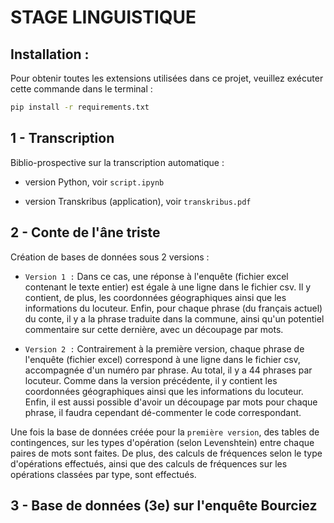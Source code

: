 # STAGE LINGUISTIQUE

## Installation : 

Pour obtenir toutes les extensions utilisées dans ce projet, veuillez exécuter cette commande dans le terminal : 

```bash 
pip install -r requirements.txt
```

## 1 - Transcription

Biblio-prospective sur la transcription automatique :

- version Python, voir `script.ipynb` 

- version Transkribus (application), voir `transkribus.pdf`

## 2 - Conte de l'âne triste

Création de bases de données sous 2 versions :

- `Version 1 :` Dans ce cas, une réponse à l'enquête (fichier excel contenant le texte entier) est égale à une ligne dans le fichier csv. Il y contient, de plus, les coordonnées géographiques ainsi que les informations du locuteur. Enfin, pour chaque phrase (du français actuel) du conte, il y a la phrase traduite dans la commune, ainsi qu'un potentiel commentaire sur cette dernière, avec un découpage par mots.

- `Version 2 :` Contrairement à la première version, chaque phrase de l'enquête (fichier excel) correspond à une ligne dans le fichier csv, accompagnée d'un numéro par phrase. Au total, il y a 44 phrases par locuteur. Comme dans la version précédente, il y contient les coordonnées géographiques ainsi que les informations du locuteur. Enfin, il est aussi possible d'avoir un découpage par mots pour chaque phrase, il faudra cependant dé-commenter le code correspondant.

Une fois la base de données créée pour la `première version`, des tables de contingences, sur les types d'opération (selon Levenshtein) entre chaque paires de mots sont faites. De plus, des calculs de fréquences selon le type d'opérations effectués, ainsi que des calculs de fréquences sur les opérations classées par type, sont effectués. 

## 3 - Base de données (3e) sur l'enquête Bourciez

